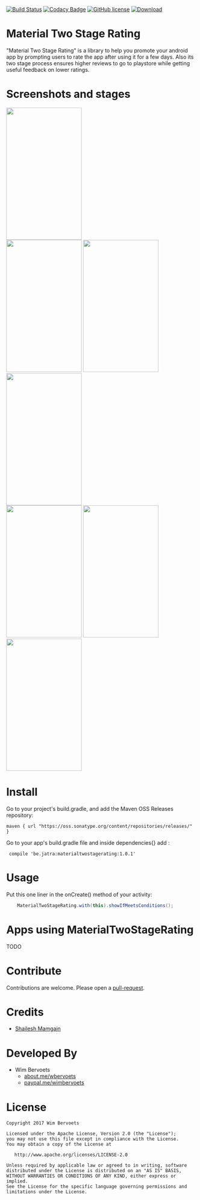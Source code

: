 [![Build Status](https://api.travis-ci.org/wimbervoets/material-two-stage-rating.svg)](https://travis-ci.org/wimbervoets/material-two-stage-rating)
[![Codacy Badge](https://api.codacy.com/project/badge/Grade/8d2be3003a2244fb8bef6fd91b9fd87e)](https://www.codacy.com/app/wimbervoets/material-two-stage-rating?utm_source=github.com&amp;utm_medium=referral&amp;utm_content=wimbervoets/MaterialTwoStageRating&amp;utm_campaign=Badge_Grade)
[![GitHub license](https://img.shields.io/badge/license-Apache%202.0-blue.svg)](https://github.com/wimbervoets/MaterialTwoStageRating/blob/master/LICENSE)
[![Download](https://img.shields.io/badge/Sonatype%20OSSRH-1.0.1-brightgreen.svg)](https://oss.sonatype.org/#nexus-search;gav~be.jatra~materialtwostagerating~1.0.1~~)

# Material Two Stage Rating
"Material Two Stage Rating" is a library to help you promote your android app by prompting users to rate the app after using it for a few days.
Also its two stage process ensures higher reviews to go to playstore while getting useful feedback on lower ratings.


# Screenshots and stages

<img src="https://raw.githubusercontent.com/wimbervoets/material-two-stage-rating/snapshots/device-2017-03-29-214628.png" width="200" height="350" /><br/>
<img src="https://raw.githubusercontent.com/wimbervoets/material-two-stage-rating/snapshots/device-2017-03-29-214713.png" width="200" height="350" />
<img src="https://raw.githubusercontent.com/wimbervoets/material-two-stage-rating/snapshots/device-2017-03-29-214753.png" width="200" height="350" />
<img src="https://raw.githubusercontent.com/wimbervoets/material-two-stage-rating/snapshots/device-2017-03-29-214859.png" width="200" height="350" /><br/>
<img src="https://raw.githubusercontent.com/wimbervoets/material-two-stage-rating/snapshots/device-2017-03-29-215033.png" width="200" height="350" />
<img src="https://raw.githubusercontent.com/wimbervoets/material-two-stage-rating/snapshots/device-2017-03-29-215120.png" width="200" height="350" />
<img src="https://raw.githubusercontent.com/wimbervoets/material-two-stage-rating/snapshots/device-2017-03-29-215231.png" width="200" height="350" />

# Install

Go to your project's build.gradle, and add the Maven OSS Releases repository:

    maven { url "https://oss.sonatype.org/content/repositories/releases/" }

Go to your app's build.gradle file and inside dependencies{} add :

     compile 'be.jatra:materialtwostagerating:1.0.1'

#  Usage

Put this one liner in the onCreate() method of your activity:
```java
	MaterialTwoStageRating.with(this).showIfMeetsConditions();
```

# Apps using MaterialTwoStageRating

TODO

# Contribute
Contributions are welcome. Please open a [pull-request](https://help.github.com/articles/about-pull-requests/).

# Credits

* [Shailesh Mamgain](https://github.com/shaileshmamgain5/TwoStageRate)


# Developed By

* Wim Bervoets
  * [about.me/wbervoets](https://about.me/wbervoets)
  * [paypal.me/wimbervoets](https://www.paypal.me/wimbervoets)


# License

    Copyright 2017 Wim Bervoets

    Licensed under the Apache License, Version 2.0 (the "License");
    you may not use this file except in compliance with the License.
    You may obtain a copy of the License at

       http://www.apache.org/licenses/LICENSE-2.0

    Unless required by applicable law or agreed to in writing, software
    distributed under the License is distributed on an "AS IS" BASIS,
    WITHOUT WARRANTIES OR CONDITIONS OF ANY KIND, either express or implied.
    See the License for the specific language governing permissions and
    limitations under the License.



